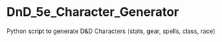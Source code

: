 # DnD_5e_Character_Generator
Python script to generate D&amp;D Characters (stats, gear, spells, class, race)


